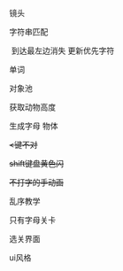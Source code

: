 镜头



字符串匹配

​	到达最左边消失 更新优先字符



单词



对象池





获取动物高度

生成字母 物体



~~<键不对~~

~~shift键盘黄色闪~~

~~不打字的手动画~~



乱序教学

只有字母关卡

选关界面

ui风格



